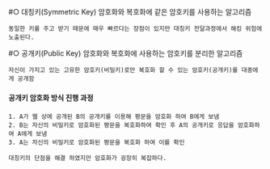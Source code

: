 
#○ 대칭키(Symmetric Key)
    암호화와 복호화에 같은 암호키를 사용하는 알고리즘
    
    동일한 키를 주고 받기 때문에 매우 빠르다는 장점이 있지만 대칭키 전달과정에서 해킹 위험에 노출된다.

#○ 공개키(Public Key)
    암호화와 복호화에 사용하는 암호키를 분리한 알고리즘

    자신이 가지고 있는 고유한 암호키(비밀키)로만 복호화 할 수 있는 암호키(공개키)를 대중에게 공개함

#### 공개키 암호화 방식 진행 과정
    1. A가 웹 상에 공개된 B의 공개키를 이용해 평문을 암호화 하여 B에게 보냄
    2. B는 자신의 비밀키로 암호화된 평문을 복호화하여 확인 후 A의 공개키로 응답을 암호화하여 A에게 보냄
    3. A는 자신의 비밀키로 암호화된 평문을 복호화 하여 이를 확인

    대칭키의 단점을 해결 하였지만 암호화가 굉장히 복잡하다.